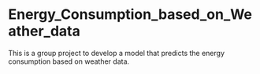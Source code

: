 # Energy_Consumption_based_on_Weather_data
This is a group project to develop a model that predicts the energy consumption based on weather data.
